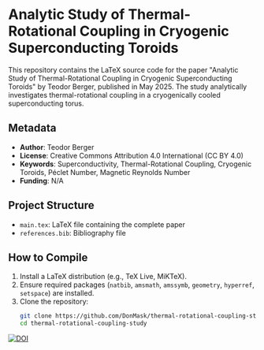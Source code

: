 # Analytic Study of Thermal-Rotational Coupling in Cryogenic Superconducting Toroids

This repository contains the LaTeX source code for the paper "Analytic Study of Thermal-Rotational Coupling in Cryogenic Superconducting Toroids" by Teodor Berger, published in May 2025. The study analytically investigates thermal-rotational coupling in a cryogenically cooled superconducting torus.

## Metadata
- **Author**: Teodor Berger
- **License**: Creative Commons Attribution 4.0 International (CC BY 4.0)
- **Keywords**: Superconductivity, Thermal-Rotational Coupling, Cryogenic Toroids, Péclet Number, Magnetic Reynolds Number
- **Funding**: N/A

## Project Structure
- `main.tex`: LaTeX file containing the complete paper
- `references.bib`: Bibliography file

## How to Compile
1. Install a LaTeX distribution (e.g., TeX Live, MiKTeX).
2. Ensure required packages (`natbib`, `amsmath`, `amssymb`, `geometry`, `hyperref`, `setspace`) are installed.
3. Clone the repository:
   ```bash
   git clone https://github.com/DonMask/thermal-rotational-coupling-study.git
   cd thermal-rotational-coupling-study
[![DOI](https://zenodo.org/badge/DOI/10.5281/zenodo.15381092.svg)](https://doi.org/10.5281/zenodo.15381092)
